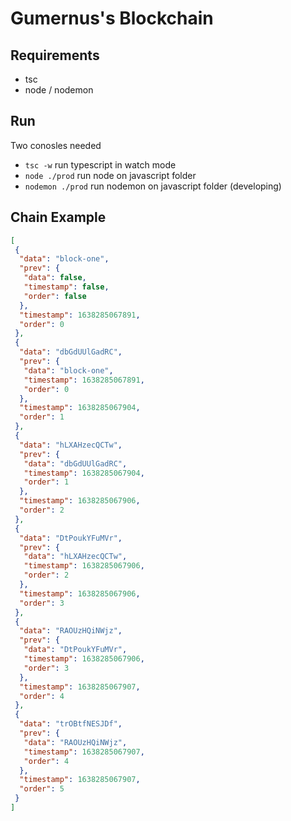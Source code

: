 # Gumernus's Blockchain
## Requirements
- tsc
- node / nodemon
## Run
Two conosles needed
- `tsc -w` run typescript in watch mode
- `node ./prod` run node on javascript folder
- `nodemon ./prod` run nodemon on javascript folder (developing)
## Chain Example
```json
[
 {
  "data": "block-one",
  "prev": {
   "data": false,
   "timestamp": false,
   "order": false
  },
  "timestamp": 1638285067891,
  "order": 0
 },
 {
  "data": "dbGdUUlGadRC",
  "prev": {
   "data": "block-one",
   "timestamp": 1638285067891,
   "order": 0
  },
  "timestamp": 1638285067904,
  "order": 1
 },
 {
  "data": "hLXAHzecQCTw",
  "prev": {
   "data": "dbGdUUlGadRC",
   "timestamp": 1638285067904,
   "order": 1
  },
  "timestamp": 1638285067906,
  "order": 2
 },
 {
  "data": "DtPoukYFuMVr",
  "prev": {
   "data": "hLXAHzecQCTw",
   "timestamp": 1638285067906,
   "order": 2
  },
  "timestamp": 1638285067906,
  "order": 3
 },
 {
  "data": "RAOUzHQiNWjz",
  "prev": {
   "data": "DtPoukYFuMVr",
   "timestamp": 1638285067906,
   "order": 3
  },
  "timestamp": 1638285067907,
  "order": 4
 },
 {
  "data": "trOBtfNESJDf",
  "prev": {
   "data": "RAOUzHQiNWjz",
   "timestamp": 1638285067907,
   "order": 4
  },
  "timestamp": 1638285067907,
  "order": 5
 }
]
```
